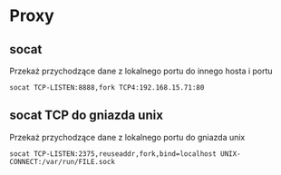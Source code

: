 # Proxy

## socat
Przekaż przychodzące dane z lokalnego portu do innego hosta i portu

```
socat TCP-LISTEN:8888,fork TCP4:192.168.15.71:80

```

## socat TCP do gniazda unix
Przekaż przychodzące dane z lokalnego portu do gniazda unix

```
socat TCP-LISTEN:2375,reuseaddr,fork,bind=localhost UNIX-CONNECT:/var/run/FILE.sock
```
